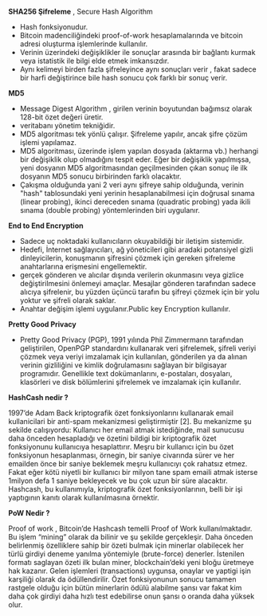 **SHA256 Şifreleme** , Secure Hash Algorithm

- Hash fonksiyonudur.
- Bitcoin madenciliğindeki proof-of-work hesaplamalarında ve bitcoin adresi oluşturma işlemlerinde kullanılır.
- Verinin üzerindeki değişiklikler ile sonuçlar arasında bir bağlantı kurmak veya istatistik ile bilgi elde etmek imkansızdır.
- Aynı kelimeyi birden fazla şifreleyince aynı sonuçları verir , fakat sadece bir harfi değiştirince bile hash sonucu çok farklı bir sonuç verir.

**MD5**

- Message Digest Algorithm , girilen verinin boyutundan bağımsız olarak 128-bit özet değeri üretir.
- veritabanı yönetim tekniğidir.
- MD5 algoritması tek yönlü çalışır. Şifreleme yapılır, ancak şifre çözüm işlemi yapılamaz.
- MD5 algoritması, üzerinde işlem yapılan dosyada (aktarma vb.) herhangi bir değişiklik olup olmadığını tespit eder.  Eğer bir değişiklik yapılmışsa, yeni dosyanın MD5 algoritmasından geçilmesinden çıkan sonuç ile ilk dosyanın MD5 sonucu birbirinden farklı olacaktır.
- Çakışma olduğunda yani 2 veri aynı şifreye sahip olduğunda, verinin "hash" tablosundaki yeni yerinin hesaplanabilmesi için doğrusal sınama (linear probing), ikinci dereceden sınama (quadratic probing) yada ikili sınama (double probing) yöntemlerinden biri uygulanır. 

**End to End Encryption**

- Sadece uç noktadaki kullanıcıların okuyabildiği bir iletişim sistemidir.
- Hedefi, İnternet sağlayıcıları, ağ yöneticileri gibi aradaki potansiyel gizli dinleyicilerin, konuşmanın şifresini çözmek için gereken şifreleme anahtarlarına erişmesini engellemektir.
-  gerçek gönderen ve alıcılar dışında verilerin okunmasını veya gizlice değiştirilmesini önlemeyi amaçlar. Mesajlar gönderen tarafından sadece alıcıya şifrelenir, bu yüzden üçüncü tarafın bu şifreyi çözmek için bir yolu yoktur ve şifreli olarak saklar.
- Anahtar değişim işlemi uygulanır.Public key Encryption kullanılır.

**Pretty Good Privacy**

- Pretty Good Privacy (PGP), 1991 yılında Phil Zimmermann tarafından geliştirilen, OpenPGP standardını kullanarak veri şifrelemek, şifreli veriyi çözmek veya veriyi imzalamak için kullanılan, gönderilen ya da alınan verinin gizliliğini ve kimlik doğrulamasını sağlayan bir bilgisayar programıdır. Genellikle text dokümanlarını, e-postaları, dosyaları, klasörleri ve disk bölümlerini şifrelemek ve imzalamak için kullanılır.

**HashCash nedir ?**
  
 1997’de Adam Back kriptografik özet fonksiyonlarını kullanarak email kullanicilari bir anti-spam mekanizmesi geliştirmiştir [2]. Bu mekanizme şu sekilde calışıyordu: Kullanıcı her email atmak istediğinde, mail sunucusu daha önceden hesapladığı ve özetini bildigi bir kriptografik özet fonksiyonunu kullanıcıya hesaplattırır. Meşru bir kullanıcı için bu özet fonksiyonun hesaplanması, örnegin, bir saniye civarında sürer ve her emailden önce bir saniye beklemek meşru kullanıcıyı çok rahatsız etmez. Fakat eğer kötü niyetli bir kullanıcı bir milyon tane spam emaili atmak isterse 1milyon defa 1 saniye bekleyecek ve bu çok uzun bir süre alacaktır. Hashcash, bu kullanımıyla, kriptografik özet fonksiyonlarının, belli bir işi yaptıgının kanıtı olarak kullanılmasına örnektir.
  
  **PoW Nedir ?**
  
  Proof of work , Bitcoin’de Hashcash temelli Proof of Work kullanılmaktadır. Bu işlem “mining” olarak da bilinir ve şu şekilde gerçekleşir. Daha önceden belirlenmiş özelliklere sahip bir özeti bulmak için minerlar olabilecek her türlü girdiyi deneme yanılma yöntemiyle (brute-force) denerler. İstenilen formatı saglayan özeti ilk bulan miner, blockchain’deki yeni bloğu üretmeye hak kazanır. Gelen işlemleri (transactions) uygunsa, onaylar ve yaptigi işin karşiliği olarak da ödüllendirilir. Özet fonksiyonunun sonucu tamamen rastgele olduğu için bütün minerlarin ödülü alabilme şansı var fakat kim daha çok girdiyi daha hızlı test edebilirse onun şansı o oranda daha yüksek olur. 
  
